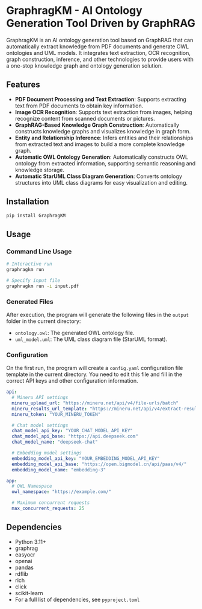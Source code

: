 # GraphragKM - AI Ontology Generation Tool Driven by GraphRAG

GraphragKM is an AI ontology generation tool based on GraphRAG that can automatically extract knowledge from PDF documents and generate OWL ontologies and UML models. It integrates text extraction, OCR recognition, graph construction, inference, and other technologies to provide users with a one-stop knowledge graph and ontology generation solution.

## Features

- **PDF Document Processing and Text Extraction**: Supports extracting text from PDF documents to obtain key information.
- **Image OCR Recognition**: Supports text extraction from images, helping recognize content from scanned documents or pictures.
- **GraphRAG-Based Knowledge Graph Construction**: Automatically constructs knowledge graphs and visualizes knowledge in graph form.
- **Entity and Relationship Inference**: Infers entities and their relationships from extracted text and images to build a more complete knowledge graph.
- **Automatic OWL Ontology Generation**: Automatically constructs OWL ontology from extracted information, supporting semantic reasoning and knowledge storage.
- **Automatic StarUML Class Diagram Generation**: Converts ontology structures into UML class diagrams for easy visualization and editing.

## Installation

```bash
pip install GraphragKM
```

## Usage

### Command Line Usage

```bash
# Interactive run
graphragkm run

# Specify input file
graphragkm run -i input.pdf
```

### Generated Files

After execution, the program will generate the following files in the `output` folder in the current directory:

- `ontology.owl`: The generated OWL ontology file.
- `uml_model.uml`: The UML class diagram file (StarUML format).

### Configuration

On the first run, the program will create a `config.yaml` configuration file template in the current directory. You need to edit this file and fill in the correct API keys and other configuration information.

```yaml
api:
  # Mineru API settings
  mineru_upload_url: "https://mineru.net/api/v4/file-urls/batch"
  mineru_results_url_template: "https://mineru.net/api/v4/extract-results/batch/{}"
  mineru_token: "YOUR_MINERU_TOKEN"

  # Chat model settings
  chat_model_api_key: "YOUR_CHAT_MODEL_API_KEY"
  chat_model_api_base: "https://api.deepseek.com"
  chat_model_name: "deepseek-chat"

  # Embedding model settings
  embedding_model_api_key: "YOUR_EMBEDDING_MODEL_API_KEY"
  embedding_model_api_base: "https://open.bigmodel.cn/api/paas/v4/"
  embedding_model_name: "embedding-3"

app:
  # OWL Namespace
  owl_namespace: "https://example.com/"

  # Maximum concurrent requests
  max_concurrent_requests: 25
```

## Dependencies

- Python 3.11+
- graphrag
- easyocr
- openai
- pandas
- rdflib
- rich
- click
- scikit-learn
- For a full list of dependencies, see `pyproject.toml`
